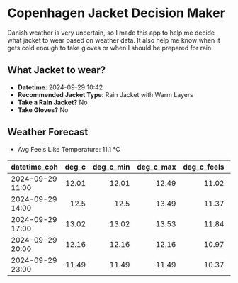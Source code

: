 
# Copenhagen Jacket Decision Maker

Danish weather is very uncertain, so I made this app to help me decide what jacket to wear based on weather data. 
It also help me know when it gets cold enough to take gloves or when I should be prepared for rain.

## What Jacket to wear?

- **Datetime**: 2024-09-29 10:42
- **Recommended Jacket Type**: Rain Jacket with Warm Layers
- **Take a Rain Jacket?** No
- **Take Gloves?** No

## Weather Forecast
- Avg Feels Like Temperature: 11.1 °C

| datetime_cph     |   deg_c |   deg_c_min |   deg_c_max |   deg_c_feels | weather   | wind   | rain   |
|:-----------------|--------:|------------:|------------:|--------------:|:----------|:-------|:-------|
| 2024-09-29 11:00 |   12.01 |       12.01 |       12.49 |         11.02 | Clear     | Medium | None   |
| 2024-09-29 14:00 |   12.5  |       12.5  |       13.49 |         11.37 | Clear     | Medium | None   |
| 2024-09-29 17:00 |   13.02 |       13.02 |       13.53 |         11.84 | Clouds    | Low    | None   |
| 2024-09-29 20:00 |   12.16 |       12.16 |       12.16 |         10.97 | Clouds    | Low    | None   |
| 2024-09-29 23:00 |   11.49 |       11.49 |       11.49 |         10.37 | Clouds    | Low    | None   |
        